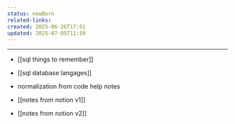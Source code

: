 ```yaml
---
status: newBorn
related-links: 
created: 2025-06-26T17:51
updated: 2025-07-05T11:59
---
```

---

- [[sql things to remember]]
- [[sql database langages]]
- normalization from code help notes

- [[notes from notion v1]]
- [[notes from notion v2]]
